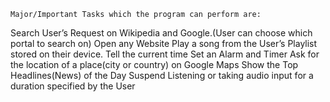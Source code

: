     Major/Important Tasks which the program can perform are:
 Search User’s Request on Wikipedia and Google.(User can choose which portal to search on)
 Open any Website
 Play a song from the User’s Playlist stored on their device.
 Tell the current time
 Set an Alarm and Timer
 Ask for the location of a place(city or country) on Google Maps
 Show the Top Headlines(News) of the Day
 Suspend Listening or taking audio input for a duration specified by the User
